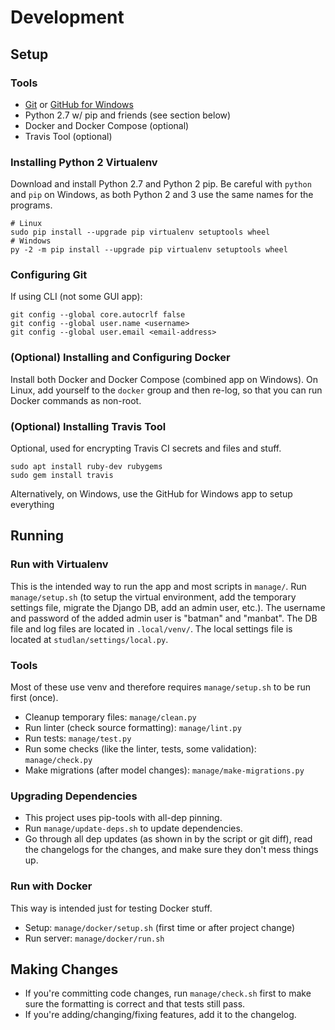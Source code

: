 # Development
## Setup
### Tools
* [Git](https://git-scm.com) or [GitHub for Windows](https://windows.github.com/)
* Python 2.7 w/ pip and friends (see section below)
* Docker and Docker Compose (optional)
* Travis Tool (optional)

### Installing Python 2 Virtualenv
Download and install Python 2.7 and Python 2 pip.
Be careful with `python` and `pip` on Windows, as both Python 2 and 3 use the same names for the programs.

```
# Linux
sudo pip install --upgrade pip virtualenv setuptools wheel
# Windows
py -2 -m pip install --upgrade pip virtualenv setuptools wheel
```

### Configuring Git
If using CLI (not some GUI app):
```
git config --global core.autocrlf false
git config --global user.name <username>
git config --global user.email <email-address>
```

### (Optional) Installing and Configuring Docker
Install both Docker and Docker Compose (combined app on Windows).
On Linux, add yourself to the `docker` group and then re-log, so that you can run Docker commands as non-root.

### (Optional) Installing Travis Tool
Optional, used for encrypting Travis CI secrets and files and stuff.
```
sudo apt install ruby-dev rubygems
sudo gem install travis
```

Alternatively, on Windows, use the GitHub for Windows app to setup everything

## Running
### Run with Virtualenv
This is the intended way to run the app and most scripts in `manage/`. Run `manage/setup.sh` (to setup the virtual environment, add the temporary settings file, migrate the Django DB, add an admin user, etc.). The username and password of the added admin user is "batman" and "manbat". The DB file and log files are located in `.local/venv/`. The local settings file is located at `studlan/settings/local.py`.

### Tools
Most of these use venv and therefore requires `manage/setup.sh` to be run first (once).

* Cleanup temporary files: `manage/clean.py`
* Run linter (check source formatting): `manage/lint.py`
* Run tests: `manage/test.py`
* Run some checks (like the linter, tests, some validation): `manage/check.py`
* Make migrations (after model changes): `manage/make-migrations.py`

### Upgrading Dependencies
* This project uses pip-tools with all-dep pinning.
* Run `manage/update-deps.sh` to update dependencies.
* Go through all dep updates (as shown in by the script or git diff), read the changelogs for the changes, and make sure they don't mess things up.

### Run with Docker
This way is intended just for testing Docker stuff.

* Setup: `manage/docker/setup.sh` (first time or after project change)
* Run server: `manage/docker/run.sh`

## Making Changes
* If you're committing code changes, run `manage/check.sh` first to make sure the formatting is correct and that tests still pass.
* If you're adding/changing/fixing features, add it to the changelog.
